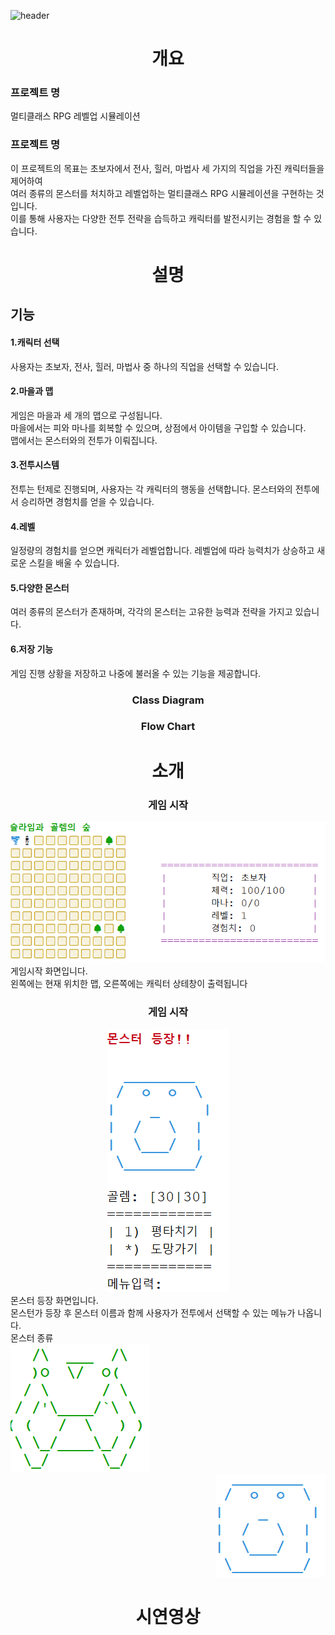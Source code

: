 ![header](https://capsule-render.vercel.app/api?type=shark&color=auto&height=250&section=header&text=Monster%20Game&fontSize=90)
<div align=center>
<h1>개요</h1>
  <div align=left>
  <h3>프로젝트 명</h3>
  멀티클래스 RPG 레벨업 시뮬레이션<br>
  <h3>프로젝트 명</h3>
  이 프로젝트의 목표는 초보자에서 전사, 힐러, 마법사 세 가지의 직업을 가진 캐릭터들을 제어하여<br>
  여러 종류의 몬스터를 처치하고 레벨업하는 멀티클래스 RPG 시뮬레이션을 구현하는 것입니다. 
  <br>이를 통해 사용자는 다양한 전투 전략을 습득하고 캐릭터를 발전시키는 경험을 할 수 있습니다.<br>
  </div>
<h1>설명</h1>
  <div align=left>
  <h2>기능</h2>
  <h4>1.캐릭터 선택</h4>
  사용자는 초보자, 전사, 힐러, 마법사 중 하나의 직업을 선택할 수 있습니다.
     <h4>2.마을과 맵</h4>
    게임은 마을과 세 개의 맵으로 구성됩니다.<br>
    마을에서는 피와 마나를 회복할 수 있으며, 상점에서 아이템을 구입할 수 있습니다.<br>
     맵에서는 몬스터와의 전투가 이뤄집니다.
      <h4>3.전투시스템</h4>
    전투는 턴제로 진행되며, 사용자는 각 캐릭터의 행동을 선택합니다. 몬스터와의 전투에서 승리하면 경험치를 얻을 수 있습니다.
      <h4>4.레벨</h4>
     일정량의 경험치를 얻으면 캐릭터가 레벨업합니다. 레벨업에 따라 능력치가 상승하고 새로운 스킬을 배울 수 있습니다.
    <h4>5.다양한 몬스터</h4>
    여러 종류의 몬스터가 존재하며, 각각의 몬스터는 고유한 능력과 전략을 가지고 있습니다.
        <h4>6.저장 기능</h4>
    게임 진행 상황을 저장하고 나중에 불러올 수 있는 기능을 제공합니다.
  </div>
<h3>Class Diagram</h3>
<h3>Flow Chart</h3>
  <h1>소개</h1>
  <h3>게임 시작</h3>
  <img src="https://github.com/IT-improvement/MonsterGame/blob/master/Monster/src/file/map.png">
  <div align=left>
  게임시작 화면입니다.<br>
  왼쪽에는 현재 위치한 맵, 오른쪽에는 캐릭터 상테창이 출력됩니다
  </div>
  <h3>게임 시작</h3>
  <img src="https://github.com/IT-improvement/MonsterGame/blob/master/Monster/src/file/monster.png">
  <div align=left>
  몬스터 등장 화면입니다.<br>
  몬스턴가 등장 후 몬스터 이름과 함께 사용자가 전투에서 선택할 수 있는 메뉴가 나옵니다.<br>
  몬스터 종류
  <div align=left>
  <img src="https://github.com/IT-improvement/MonsterGame/blob/master/Monster/src/file/Slime.png">
  </div>
     <div align=right>
  <img src="https://github.com/IT-improvement/MonsterGame/blob/master/Monster/src/file/Golem.png">
  </div>
  </div>
<h1>시연영상</h1>
</div>
